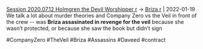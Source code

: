 ---
---

[Session 2020.07.12 Holmgren the Devil Worshipper r](../sessions/notes_matteo_brianedit/Session%202020.07.12%20Holmgren%20the%20Devil%20Worshipper%20r.md) -> [Briza r](TheWik-main/people/Briza%20r.md) | 2022-01-19
We talk a lot about murder theories and Company Zero vs the Veil in front of the crew -- was **Briza assasinated in revenge for the veil** because she wasn’t protected, or because she saw the book but didn’t sign

#CompanyZero #TheVeil #Briza #Assassins #Daveed #contract 